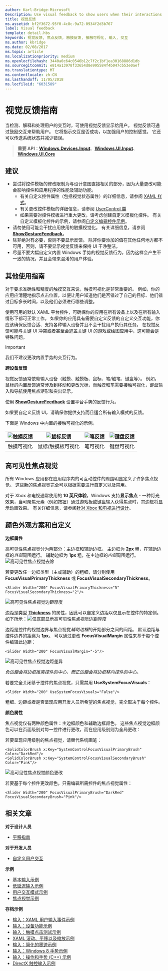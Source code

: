 ```yaml
---
author: Karl-Bridge-Microsoft
Description: Use visual feedback to show users when their interactions with a UWP app are detected, interpreted, and handled.
title: 视觉反馈
ms.assetid: bf2f3672-95f0-4c8c-9a72-0934f2d3b767
label: Visual feedback
template: detail.hbs
keywords: 视觉反馈, 焦点反馈, 触摸反馈, 接触可视化, 输入, 交互
ms.author: kbridge
ms.date: 02/08/2017
ms.topic: article
ms.localizationpriority: medium
ms.openlocfilehash: 3440a0c64c0546b12c7f2c1bf1ea30168886d1db
ms.sourcegitcommit: e814a13978f33654d8e995584f4b047cb53e0aef
ms.translationtype: MT
ms.contentlocale: zh-CN
ms.lasthandoff: 11/05/2018
ms.locfileid: "6031589"
---
```

# <a name="guidelines-for-visual-feedback"></a>视觉反馈指南

当检测、解释和处理用户的交互时，可使用视觉反馈显示给用户。 视觉反馈可通过鼓励交互来帮助用户。 它将指示交互是否成功，以加强用户的控制感觉。 它还可以传送系统状态并减少错误。

> **重要 API**：[**Windows.Devices.Input**](https://msdn.microsoft.com/library/windows/apps/br225648)、[**Windows.UI.Input**](https://msdn.microsoft.com/library/windows/apps/br242084)、[**Windows.UI.Core**](https://msdn.microsoft.com/library/windows/apps/br208383)

## <a name="recommendations"></a>建议

- 尝试将控件模板的修改限制为与设计意图直接相关的部分，因为大量更改可能会影响控件和应用程序的性能及辅助功能。 
    - 有关自定义控件属性（包括视觉状态属性）的详细信息，请参阅 [XAML 样式](https://docs.microsoft.com/windows/uwp/design/controls-and-patterns/xaml-styles)。
    - 有关更改控件模板的详细信息，请参阅 [UserControl 类](https://docs.microsoft.com/uwp/api/windows.ui.xaml.controls.usercontrol)
    - 如果需要对控件模板进行重大更改，请考虑创建自定义模板化控件。 有关自定义模板化控件的示例，请参阅[自定义编辑控件示例](https://github.com/Microsoft/Windows-universal-samples/tree/master/Samples/CustomEditControl)。
- 请勿使用可能会干扰应用使用的触摸视觉化。 有关详细信息，请参阅 [**ShowGestureFeedback**](https://msdn.microsoft.com/library/windows/apps/br241969)。
- 除非绝对有必要，否则不要显示反馈。 除非你要添加的值在其他任何地方都不可用，否则，请不要显示视觉反馈来保持 UI 干净整洁。
- 尽量不要大幅自定义内置 Windows 手势的视觉反馈行为，因为这样会产生不一致的情况，并且会带来混淆的用户体验。

## <a name="additional-usage-guidance"></a>其他使用指南

对于要求准确性和精度的触摸交互来说，触摸可视化是非常重要的。 例如，你的应用应清楚地指示点击位置，以便让用户知道他们是否错过了自己的目标、他们错过目标多长时间，以及他们必须进行哪些调整。

使用可用的默认 XAML 平台控件，可确保你的应用在所有设备上以及在所有输入情形下都可正常工作。 如果你的应用具有需要自定义反馈的自定义交互功能，你应该确保反馈合适、支持各种输入设备并且不会干扰用户执行其任务。 在视觉反馈可能与关键 UI 冲突或者甚至会遮盖关键 UI 的游戏或绘图应用中，这可能会是特殊问题。

> [!Important]
> 我们不建议更改内置手势的交互行为。

**跨设备反馈**

视觉反馈通常依赖输入设备（触摸、触摸板、鼠标、笔/触笔、键盘等）。 例如，鼠标的内置反馈通常涉及到移动和更改光标，而触摸和笔需要接触可视化，键盘输入和导航使用焦点矩形和突出显示。

使用 [**ShowGestureFeedback**](https://msdn.microsoft.com/library/windows/apps/br241969) 设置平台手势的反馈行为。

如果要自定义反馈 UI，请确保你提供支持而且适合所有输入模式的反馈。

下面是 Windows 中内置的接触可视化的示例。

| ![触摸反馈](images/TouchFeedback.png) | ![鼠标反馈](images/MouseFeedback.png) | ![笔反馈](images/PenFeedback.png) | ![键盘反馈](images/KeyboardFeedback.png) |
| --- | --- | --- | --- |
| 触摸可视化 | 鼠标/触摸板可视化 | 笔可视化 | 键盘可视化 |

## <a name="high-visibility-focus-visuals"></a>高可见性焦点视觉

所有 Windows 应用都在应用程序内的可互动控件的周围明显定义了许多焦点视觉。 这些新的焦点视觉完全可以根据需要进行自定义以及禁用。

对于 Xbox 和电视通常使用的 **10 英尺体验**，Windows 支持**显示焦点** - 一种灯光效果，当可聚焦元素（例如按钮）通过游戏板或键盘输入获得焦点时，其边框将显示动画效果。 有关详细信息，请参阅[针对 Xbox 和电视进行设计](https://docs.microsoft.com/windows/uwp/design/devices/designing-for-tv#reveal-focus)。

## <a name="color-branding--customizing"></a>颜色外观方案和自定义

**边框属性**

高可见性焦点视觉分为两部分：主边框和辅助边框。 主边框为 **2px** 粗，在辅助边框的*外部*周围运行。 辅助边框为 **1px** 粗，在主边框的*内部*周围运行。
![高可见性焦点视觉去除](images/FocusRectRedlines.png)

若要更改任一边框类型（主或辅助）的粗细，请分别使用 **FocusVisualPrimaryThickness** 或 **FocusVisualSecondaryThickness**。
```XAML
<Slider Width="200" FocusVisualPrimaryThickness="5" FocusVisualSecondaryThickness="2"/>
```
![高可见性焦点视觉边距厚度](images/FocusMargin.png)

边距是类型 [**Thickness**](https://msdn.microsoft.com/library/system.windows.thickness) 的属性，因此可以自定义边距以仅显示在控件的特定侧。 如下所示：![仅底部显示高可见性焦点视觉边距厚度](images/FocusThicknessSide.png)

边距是控件的视觉边界与焦点视觉*辅助边框*的开始部分之间的间距。 默认边距与控件边界的距离为 **1px**。 可以通过更改 **FocusVisualMargin** 属性来基于每个控件编辑此边距：
```XAML
<Slider Width="200" FocusVisualMargin="-5"/>
```
![高可见性焦点视觉边距差异](images/FocusPlusMinusMargin.png)

*负边距会将边框推离控件的中心，而正边距会将边框移向控件的中心。*

若要完全关闭基于控件的焦点视觉，只需禁用 **UseSystemFocusVisuals**：
```XAML
<Slider Width="200" UseSystemFocusVisuals="False"/>
```

粗细、边距或者是否呈现应用开发人员所希望的焦点视觉，完全取决于每个控件。

**颜色属性**

焦点视觉仅有两种颜色属性：主边框颜色和辅助边框颜色。 这些焦点视觉边框颜色可以在页面级别对每一控件进行更改，而在应用级别则为全局更改：

若要呈现应用级别的焦点视觉，请替代系统画笔：
```XAML
<SolidColorBrush x:Key="SystemControlFocusVisualPrimaryBrush" Color="DarkRed"/>
<SolidColorBrush x:Key="SystemControlFocusVisualSecondaryBrush" Color="Pink"/>
```
![高可见性焦点视觉颜色更改](images/FocusRectColorChanges.png)

若要基于每个控件更改颜色，只需编辑所需控件的焦点视觉属性：
```XAML
<Slider Width="200" FocusVisualPrimaryBrush="DarkRed" FocusVisualSecondaryBrush="Pink"/>
```

## <a name="related-articles"></a>相关文章

**对于设计人员**
* [平移指南](guidelines-for-panning.md)

**对于开发人员**
* [自定义用户交互](https://msdn.microsoft.com/library/windows/apps/mt185599)

**示例**
* [基本输入示例](https://go.microsoft.com/fwlink/p/?LinkID=620302)
* [低延迟输入示例](https://go.microsoft.com/fwlink/p/?LinkID=620304)
* [用户交互模式示例](https://go.microsoft.com/fwlink/p/?LinkID=619894)
* [焦点视觉示例](https://go.microsoft.com/fwlink/p/?LinkID=619895)

**存档示例**
* [输入：XAML 用户输入事件示例](https://go.microsoft.com/fwlink/p/?linkid=226855)
* [输入：设备功能示例](https://go.microsoft.com/fwlink/p/?linkid=231530)
* [输入：触摸点击测试示例](https://go.microsoft.com/fwlink/p/?linkid=231590)
* [XAML 滚动、平移以及缩放示例](https://go.microsoft.com/fwlink/p/?linkid=251717)
* [输入：简化的墨迹示例](https://go.microsoft.com/fwlink/p/?linkid=246570)
* [输入：Windows 8 手势示例](https://go.microsoft.com/fwlink/p/?LinkId=264995)
* [输入：操作和手势 (C++) 示例](https://go.microsoft.com/fwlink/p/?linkid=231605)
* [DirectX 触控输入示例](https://go.microsoft.com/fwlink/p/?LinkID=231627)
 

 
